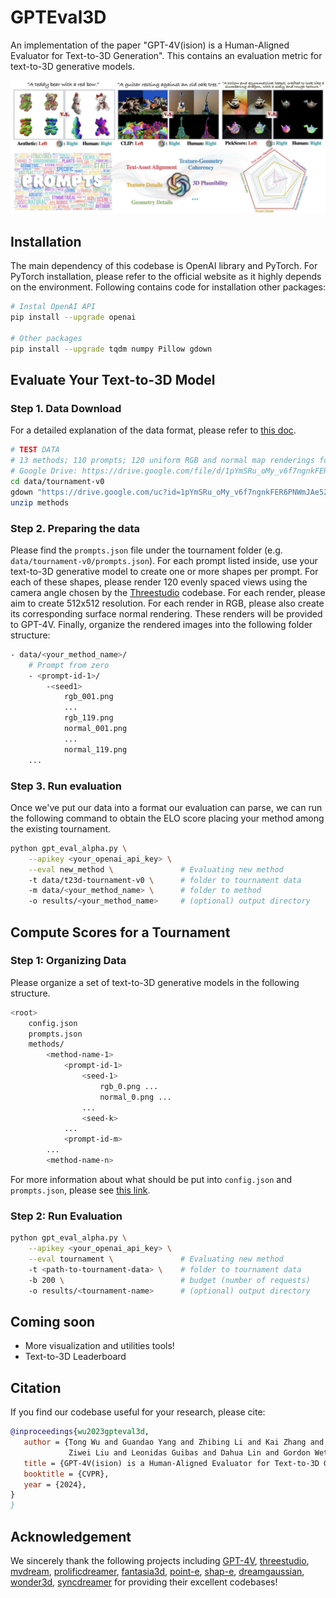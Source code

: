 # GPTEval3D

An implementation of the paper "GPT-4V(ision) is a Human-Aligned Evaluator for Text-to-3D Generation". 
This contains an evaluation metric for text-to-3D generative models.

![teaser](assets/teaser.png)

## Installation

The main dependency of this codebase is OpenAI library and PyTorch. 
For PyTorch installation, please refer to the official website as it highly depends on the environment.
Following contains code for installation other packages:

```bash
# Instal OpenAI API
pip install --upgrade openai

# Other packages
pip install --upgrade tqdm numpy Pillow gdown
```

## Evaluate Your Text-to-3D Model

### Step 1. Data Download

For a detailed explanation of the data format, please refer to [this doc](assets/data_format.md).

```bash
# TEST DATA
# 13 methods; 110 prompts; 120 uniform RGB and normal map renderings for each.
# Google Drive: https://drive.google.com/file/d/1pYmSRu_oMy_v6f7ngnkFER6PNWmJAe52/view?usp=sharing
cd data/tournament-v0
gdown "https://drive.google.com/uc?id=1pYmSRu_oMy_v6f7ngnkFER6PNWmJAe52"
unzip methods
```

### Step 2. Preparing the data

Please find the `prompts.json` file under the tournament folder (e.g. `data/tournament-v0/prompts.json`).
For each prompt listed inside, use your text-to-3D generative model to create one or more shapes per prompt.
For each of these shapes, please render 120 evenly spaced views using the camera angle chosen by the [Threestudio](https://github.com/threestudio-project/threestudio) codebase.
For each render, please aim to create 512x512 resolution.
For each render in RGB, please also create its corresponding surface normal rendering.
These renders will be provided to GPT-4V.
Finally, organize the rendered images into the following folder structure:

```bash
- data/<your_method_name>/
    # Prompt from zero
    - <prompt-id-1>/
        -<seed1>
            rgb_001.png
            ...
            rgb_119.png
            normal_001.png
            ...
            normal_119.png
    ...
```

### Step 3. Run evaluation

Once we've put our data into a format our evaluation can parse, we can run the following command to obtain the ELO score placing your method among the existing tournament.

```bash
python gpt_eval_alpha.py \
    --apikey <your_openai_api_key> \
    --eval new_method \               # Evaluating new method
    -t data/t23d-tournament-v0 \      # folder to tournament data
    -m data/<your_method_name> \      # folder to method
    -o results/<your_method_name>     # (optional) output directory
```

## Compute Scores for a Tournament

### Step 1: Organizing Data

Please organize a set of text-to-3D generative models in the following structure.

```bash
<root>
    config.json
    prompts.json
    methods/
        <method-name-1>
            <prompt-id-1>
                <seed-1>
                    rgb_0.png ...
                    normal_0.png ...   
                ...
                <seed-k>
            ...
            <prompt-id-m>
        ...
        <method-name-n>
```

For more information about what should be put into `config.json` and `prompts.json`,
please see [this link](assets/data_format.md).

### Step 2: Run Evaluation

```bash
python gpt_eval_alpha.py \
    --apikey <your_openai_api_key> \
    --eval tournament \               # Evaluating new method
    -t <path-to-tournament-data> \    # folder to tournament data
    -b 200 \                          # budget (number of requests)
    -o results/<tournament-name>      # (optional) output directory
```

## Coming soon

- More visualization and utilities tools!
- Text-to-3D Leaderboard

## Citation

If you find our codebase useful for your research, please cite:

```bibtex
@inproceedings{wu2023gpteval3d,
   author = {Tong Wu and Guandao Yang and Zhibing Li and Kai Zhang and
             Ziwei Liu and Leonidas Guibas and Dahua Lin and Gordon Wetzstein},
   title = {GPT-4V(ision) is a Human-Aligned Evaluator for Text-to-3D Generation},
   booktitle = {CVPR},
   year = {2024},
}
}
```
## Acknowledgement
We sincerely thank the following projects including [GPT-4V](https://chat.openai.com/), [threestudio](https://github.com/threestudio-project/threestudio), [mvdream](https://github.com/MV-Dream/MVDream), [prolificdreamer](https://github.com/thu-ml/prolificdreamer), [fantasia3d](https://github.com/Gorilla-Lab-SCUT/Fantasia3D), [point-e](https://github.com/openai/point-e), [shap-e](https://github.com/openai/shap-e), [dreamgaussian](https://github.com/dreamgaussian/dreamgaussian), [wonder3d](https://github.com/xxlong0/Wonder3D), [syncdreamer](https://github.com/liuyuan-pal/SyncDreamer) for providing their excellent codebases!
